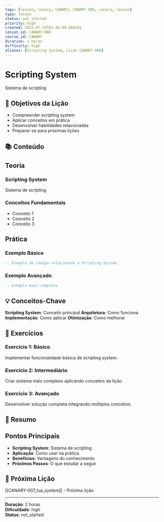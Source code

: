 ```yaml
---
tags: [lesson, canary, CANARY, CANARY-006, canary, lesson]
type: lesson
status: not_started
priority: high
created: 2025-07-29T01:04:09.668291
lesson_id: CANARY-006
course_id: CANARY
duration: 2 horas
difficulty: high
aliases: [Scripting System, Lição CANARY-006]
---
```


# Scripting System

Sistema de scripting

## 🎯 Objetivos da Lição

- Compreender scripting system
- Aplicar conceitos em prática
- Desenvolver habilidades relacionadas
- Preparar-se para próximas lições

## 📚 Conteúdo


## Teoria

### Scripting System
Sistema de scripting

### Conceitos Fundamentais
- Conceito 1
- Conceito 2
- Conceito 3

## Prática

### Exemplo Básico
```lua
-- Exemplo de código relacionado a Scripting System
```

### Exemplo Avançado
```lua
-- Exemplo mais complexo
```


## 💡 Conceitos-Chave

**Scripting System**: Conceito principal
**Arquitetura**: Como funciona
**Implementação**: Como aplicar
**Otimização**: Como melhorar

## 🧪 Exercícios


### Exercício 1: Básico
Implementar funcionalidade básica de scripting system.

### Exercício 2: Intermediário
Criar sistema mais complexo aplicando conceitos da lição.

### Exercício 3: Avançado
Desenvolver solução completa integrando múltiplos conceitos.


## 📝 Resumo


## Pontos Principais

- **Scripting System**: Sistema de scripting
- **Aplicação**: Como usar na prática
- **Benefícios**: Vantagens do conhecimento
- **Próximos Passos**: O que estudar a seguir


## 🔗 Próxima Lição

[[CANARY-007_lua_system]] - Próxima lição

---

**Duração**: 2 horas  
**Dificuldade**: high  
**Status**: not_started
